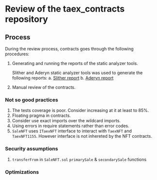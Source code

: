 # Review of the taex_contracts repository

## Process

During the review process, contracts goes through the following procedures:

1. Generating and running the reports of the static analyzer tools.

    Slither and Aderyn static analyzer tools was used to generate the following reports:
        a. [Slither report](./slither_run.md)
        b. [Aderyn report](./report.md)

2. Manual review of the contracts.

### Not so good practices

1. The tests coverage is poor. Consider increasing at it at least to 85%.
2. Floating pragma in contracts.
3. Consider use exact imports over the wildcard imports.
4. Using errors in require statements rather than error codes.
5. `SaleNFT` uses `ITaexNFT` interface to interact with `TaexNFT` and `TaexNFT1155`. However interface is not inhereted by the NFT contracts.
 
### Security assumptions

1. `transferFrom` in `SaleNFT.sol`
    `primarySale` & `secondarySale` functions  

### Optimizations
